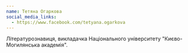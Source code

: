 ```yaml
---
name: Тетяна Огаркова
social_media_links:
  - https://www.facebook.com/tetyana.ogarkova
---
```


Літературознавиця, викладачка Національного університету "Києво-Могилянська академія".
